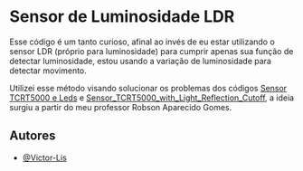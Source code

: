 # Sensor de Luminosidade LDR

Esse código é um tanto curioso, afinal ao invés de eu estar utilizando o sensor LDR (próprio para luminosidade) para cumprir apenas sua função de detectar luminosidade, estou usando a variação de luminosidade para detectar movimento. 

Utilizei esse método visando solucionar os problemas dos códigos [Sensor TCRT5000 e Leds](https://github.com/Victor-Lis/Sensor_TCRT5000_e_Leds) e [Sensor_TCRT5000_with_Light_Reflection_Cutoff](https://github.com/Victor-Lis/Sensor_TCRT5000_with_Light_Reflection_Cutoff), a ideia surgiu a partir do meu professor Robson Aparecido Gomes.

## Autores

- [@Victor-Lis](https://github.com/Victor-Lis)
